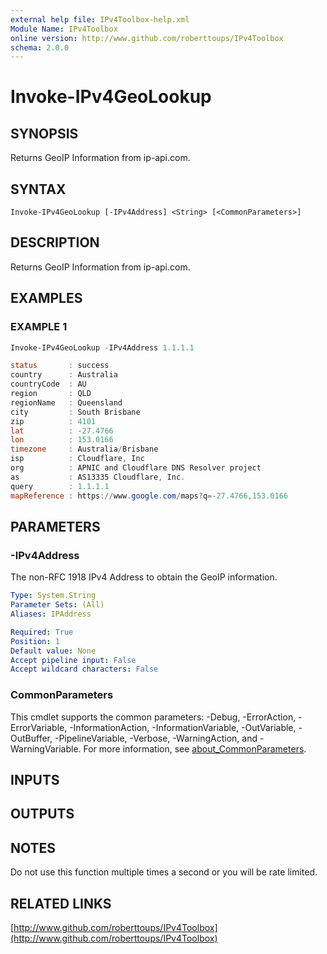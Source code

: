 ```yaml
---
external help file: IPv4Toolbox-help.xml
Module Name: IPv4Toolbox
online version: http://www.github.com/roberttoups/IPv4Toolbox
schema: 2.0.0
---
```


# Invoke-IPv4GeoLookup

## SYNOPSIS
Returns GeoIP Information from ip-api.com.

## SYNTAX

```
Invoke-IPv4GeoLookup [-IPv4Address] <String> [<CommonParameters>]
```

## DESCRIPTION
Returns GeoIP Information from ip-api.com.

## EXAMPLES

### EXAMPLE 1
```powershell
Invoke-IPv4GeoLookup -IPv4Address 1.1.1.1

status       : success
country      : Australia
countryCode  : AU
region       : QLD
regionName   : Queensland
city         : South Brisbane
zip          : 4101
lat          : -27.4766
lon          : 153.0166
timezone     : Australia/Brisbane
isp          : Cloudflare, Inc
org          : APNIC and Cloudflare DNS Resolver project
as           : AS13335 Cloudflare, Inc.
query        : 1.1.1.1
mapReference : https://www.google.com/maps?q=-27.4766,153.0166    
```

## PARAMETERS

### -IPv4Address
The non-RFC 1918 IPv4 Address to obtain the GeoIP information.

```yaml
Type: System.String
Parameter Sets: (All)
Aliases: IPAddress

Required: True
Position: 1
Default value: None
Accept pipeline input: False
Accept wildcard characters: False
```

### CommonParameters
This cmdlet supports the common parameters: -Debug, -ErrorAction, -ErrorVariable, -InformationAction, -InformationVariable, -OutVariable, -OutBuffer, -PipelineVariable, -Verbose, -WarningAction, and -WarningVariable. For more information, see [about_CommonParameters](http://go.microsoft.com/fwlink/?LinkID=113216).

## INPUTS

## OUTPUTS

## NOTES
Do not use this function multiple times a second or you will be rate limited.

## RELATED LINKS

[http://www.github.com/roberttoups/IPv4Toolbox](http://www.github.com/roberttoups/IPv4Toolbox)

